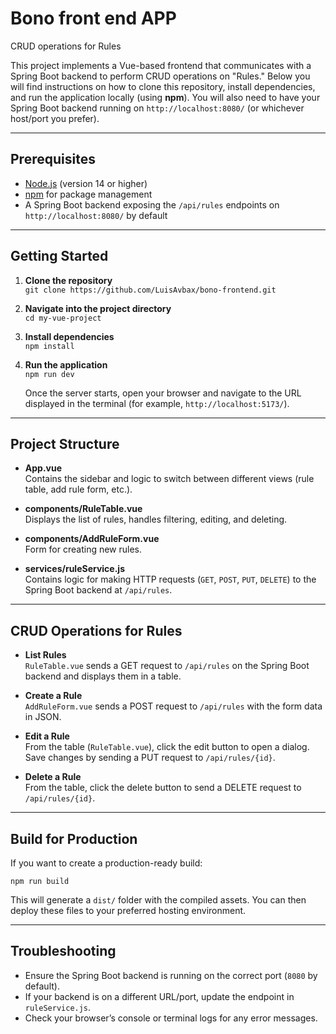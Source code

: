 # Bono front end APP

CRUD operations for Rules

This project implements a Vue-based frontend that communicates with a Spring Boot backend to perform CRUD operations on "Rules." Below you will find instructions on how to clone this repository, install dependencies, and run the application locally (using **npm**). You will also need to have your Spring Boot backend running on `http://localhost:8080/` (or whichever host/port you prefer).

---

## Prerequisites

- [Node.js](https://nodejs.org/) (version 14 or higher)
- [npm](https://www.npmjs.com/) for package management
- A Spring Boot backend exposing the `/api/rules` endpoints on `http://localhost:8080/` by default

---

## Getting Started

1. **Clone the repository**  
   `git clone https://github.com/LuisAvbax/bono-frontend.git`

2. **Navigate into the project directory**  
   `cd my-vue-project`

3. **Install dependencies**  
   `npm install`

4. **Run the application**  
   `npm run dev`

   Once the server starts, open your browser and navigate to the URL displayed in the terminal (for example, `http://localhost:5173/`).

---

## Project Structure

- **App.vue**  
  Contains the sidebar and logic to switch between different views (rule table, add rule form, etc.).

- **components/RuleTable.vue**  
  Displays the list of rules, handles filtering, editing, and deleting.

- **components/AddRuleForm.vue**  
  Form for creating new rules.

- **services/ruleService.js**  
  Contains logic for making HTTP requests (`GET`, `POST`, `PUT`, `DELETE`) to the Spring Boot backend at `/api/rules`.

---

## CRUD Operations for Rules

- **List Rules**  
  `RuleTable.vue` sends a GET request to `/api/rules` on the Spring Boot backend and displays them in a table.
  
- **Create a Rule**  
  `AddRuleForm.vue` sends a POST request to `/api/rules` with the form data in JSON.
  
- **Edit a Rule**  
  From the table (`RuleTable.vue`), click the edit button to open a dialog. Save changes by sending a PUT request to `/api/rules/{id}`.
  
- **Delete a Rule**  
  From the table, click the delete button to send a DELETE request to `/api/rules/{id}`.

---

## Build for Production

If you want to create a production-ready build:

`npm run build`

This will generate a `dist/` folder with the compiled assets. You can then deploy these files to your preferred hosting environment.

---

## Troubleshooting

- Ensure the Spring Boot backend is running on the correct port (`8080` by default).
- If your backend is on a different URL/port, update the endpoint in `ruleService.js`.
- Check your browser’s console or terminal logs for any error messages.
